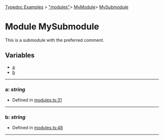[Typedoc Examples](../index.md) >  ["modules"](../modules/_modules_.md)>  [MyModule](../modules/_modules_.mymodule.md)>  [MySubmodule](../modules/_modules_.mymodule.mysubmodule.md)
# Module MySubmodule


<p>This is a submodule with the preferred comment.</p>














## Variables
* [a](../modules/_modules_.mymodule.mysubmodule.md#a)
* [b](../modules/_modules_.mymodule.mysubmodule.md#b)

---




<a id="a"></a>

###  a:  *string* 







* Defined in [modules.ts:31](https://github.com/tgreyuk/typedoc-plugin-markdown/blob/04105dc/samples/src/typedoc/modules.ts#L31)






----



<a id="b"></a>

###  b:  *string* 







* Defined in [modules.ts:48](https://github.com/tgreyuk/typedoc-plugin-markdown/blob/04105dc/samples/src/typedoc/modules.ts#L48)






----






